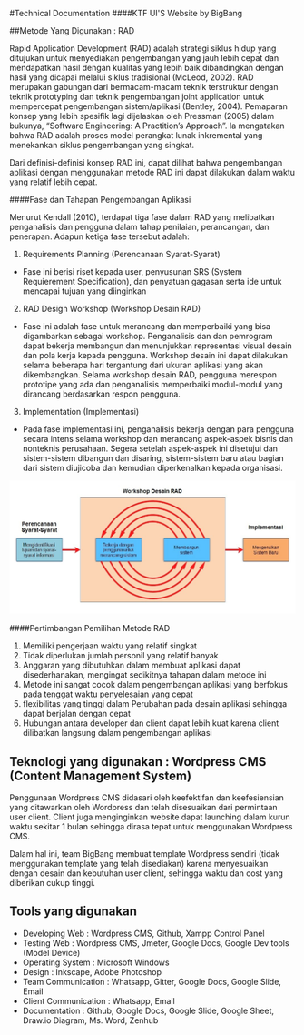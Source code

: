 #Technical Documentation
####KTF UI'S Website by BigBang


##Metode Yang Digunakan : RAD

Rapid Application Development (RAD) adalah strategi siklus hidup yang ditujukan untuk menyediakan pengembangan yang jauh lebih cepat dan mendapatkan hasil dengan kualitas yang lebih baik dibandingkan dengan hasil yang dicapai melalui siklus tradisional (McLeod, 2002). RAD merupakan gabungan dari bermacam-macam teknik terstruktur dengan teknik prototyping dan teknik pengembangan joint application untuk mempercepat pengembangan sistem/aplikasi (Bentley, 2004). Pemaparan konsep yang lebih spesifik lagi dijelaskan oleh Pressman (2005) dalam bukunya, “Software Engineering: A Practition’s Approach”. Ia mengatakan bahwa RAD adalah proses model perangkat lunak inkremental yang menekankan siklus pengembangan yang singkat.

 Dari definisi-definisi konsep RAD ini, dapat dilihat bahwa pengembangan aplikasi dengan menggunakan metode RAD ini dapat dilakukan dalam waktu yang relatif lebih cepat.

####Fase dan Tahapan Pengembangan Aplikasi

Menurut Kendall (2010), terdapat tiga fase dalam RAD yang melibatkan penganalisis dan pengguna dalam tahap penilaian, perancangan, dan penerapan. Adapun ketiga fase tersebut adalah:

1. Requirements Planning (Perencanaan Syarat-Syarat)
  + Fase ini berisi riset kepada user, penyusunan SRS (System Requierement Specification), dan penyatuan gagasan serta ide untuk mencapai tujuan yang diinginkan

2. RAD Design Workshop (Workshop Desain RAD)
  + Fase ini adalah fase untuk merancang dan memperbaiki yang bisa digambarkan sebagai workshop. Penganalisis dan dan pemrogram dapat bekerja membangun dan menunjukkan representasi visual desain dan pola kerja kepada pengguna. Workshop desain ini dapat dilakukan selama beberapa hari tergantung dari ukuran aplikasi yang akan dikembangkan. Selama workshop desain RAD, pengguna merespon prototipe yang ada dan penganalisis memperbaiki modul-modul yang dirancang berdasarkan respon pengguna.

3. Implementation (Implementasi)
  + Pada fase implementasi ini, penganalisis bekerja dengan para pengguna secara intens selama workshop dan merancang aspek-aspek bisnis dan nonteknis perusahaan. Segera setelah aspek-aspek ini disetujui dan sistem-sistem dibangun dan disaring, sistem-sistem baru atau bagian dari sistem diujicoba dan kemudian diperkenalkan kepada organisasi.

![RAD](https://github.com/gunadarma-academy/asde-big-bang/blob/master/Images/proses%20RAD.jpg)


####Pertimbangan Pemilihan Metode RAD

1.	Memiliki pengerjaan waktu yang relatif singkat
2.	Tidak diperlukan jumlah personil yang relatif banyak
3.	Anggaran yang dibutuhkan dalam membuat aplikasi dapat disederhanakan, mengingat sedikitnya tahapan dalam metode ini
4.	Metode ini sangat cocok dalam pengembangan aplikasi yang berfokus pada tenggat waktu penyelesaian yang cepat
5.	flexibilitas yang tinggi dalam Perubahan pada desain aplikasi sehingga dapat berjalan dengan cepat
6.	Hubungan antara developer dan client dapat lebih kuat karena client dilibatkan langsung dalam pengembangan aplikasi

## Teknologi yang digunakan : Wordpress CMS (Content Management System)

Penggunaan Wordpress CMS didasari oleh keefektifan dan keefesiensian yang ditawarkan oleh Wordpress dan telah disesuaikan dari permintaan user client. Client juga menginginkan website dapat launching dalam kurun waktu sekitar 1 bulan sehingga dirasa tepat untuk menggunakan Wordpress CMS.

Dalam hal ini, team BigBang membuat template Wordpress sendiri (tidak menggunakan template yang telah disediakan) karena menyesuaikan dengan desain dan kebutuhan user client, sehingga waktu dan cost yang diberikan cukup tinggi.

## Tools yang digunakan

+ Developing Web : Wordpress CMS, Github, Xampp Control Panel
+ Testing Web : Wordpress CMS, Jmeter, Google Docs, Google Dev tools (Model Device)
+ Operating System : Microsoft Windows
+ Design : Inkscape, Adobe Photoshop
+ Team Communication :  Whatsapp, Gitter, Google Docs, Google Slide, Email
+ Client Communication : Whatsapp, Email
+ Documentation : Github, Google Docs, Google Slide, Google Sheet, Draw.io Diagram, Ms. Word, Zenhub
